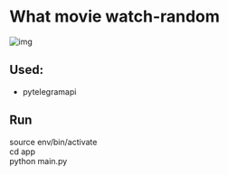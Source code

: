 # What movie watch-random

![img](https://github.com/andrew18ned/movie/blob/main/app/random_film.png)

## Used:
* pytelegramapi

## Run
source env/bin/activate  
cd app  
python main.py

